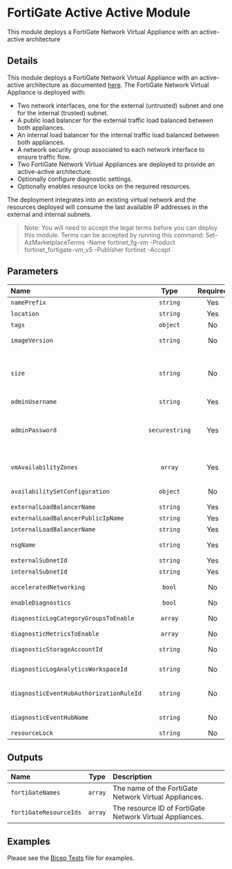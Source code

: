 # FortiGate Active Active Module

This module deploys a FortiGate Network Virtual Appliance with an active-active architecture

## Details

This module deploys a FortiGate Network Virtual Appliance with an active-active architecture as documented [here](https://github.com/fortinet/azure-templates/tree/main/FortiGate/Active-Active-ELB-ILB).
The FortiGate Network Virtual Appliance is deployed with:

- Two network interfaces, one for the external (untrusted) subnet and one for the internal (trusted) subnet.
- A public load balancer for the external traffic load balanced between both appliances.
- An internal load balancer for the internal traffic load balanced between both appliances.
- A network security group associated to each network interface to ensure traffic flow.
- Two FortiGate Network Virtual Appliances are deployed to provide an active-active architecture.
- Optionally configure diagnostic settings.
- Optionally enables resource locks on the required resources.

The deployment integrates into an existing virtual network and the resources deployed will consume the last available IP addresses in the external and internal subnets.

> Note: You will need to accept the legal terms before you can deploy this module. Terms can be accepted by running this command: Set-AzMarketplaceTerms -Name fortinet_fg-vm -Product fortinet_fortigate-vm_v5 -Publisher fortinet -Accept

## Parameters

| Name                                    | Type           | Required | Description                                                                                                                                                                                                                       |
| :-------------------------------------- | :------------: | :------: | :-------------------------------------------------------------------------------------------------------------------------------------------------------------------------------------------------------------------------------- |
| `namePrefix`                            | `string`       | Yes      | Specifies the name prefix for the FortiGate resources.                                                                                                                                                                            |
| `location`                              | `string`       | Yes      | The geo-location where the resource lives.                                                                                                                                                                                        |
| `tags`                                  | `object`       | No       | Optional. Resource tags.                                                                                                                                                                                                          |
| `imageVersion`                          | `string`       | No       | Optional. FortiGate image version. Only required when PAYG sku is selected.                                                                                                                                                       |
| `size`                                  | `string`       | No       | Optional. Specifies the size of the virtual machine. Refer to https://learn.microsoft.com/en-us/azure/templates/microsoft.compute/virtualmachines?pivots=deployment-language-bicep#hardwareprofile for values.                    |
| `adminUsername`                         | `string`       | Yes      | Specifies the name of the administrator account.                                                                                                                                                                                  |
| `adminPassword`                         | `securestring` | Yes      | Specifies the password of the administrator account. Refer to https://docs.microsoft.com/en-us/azure/templates/microsoft.compute/virtualmachines?pivots=deployment-language-bicep#osprofile for password complexity requirements. |
| `vmAvailabilityZones`                   | `array`        | Yes      | A list of availability zones denoting the zone in which the virtual machine should be deployed. Note, not all resources support multiple availability zones.                                                                      |
| `availabilitySetConfiguration`          | `object`       | No       | Optional. The availability set configuration for the virtual machine. Not required if availabilityZones is set.                                                                                                                   |
| `externalLoadBalancerName`              | `string`       | Yes      | The external (public) load balancer name.                                                                                                                                                                                         |
| `externalLoadBalancerPublicIpName`      | `string`       | Yes      | The external (public) load balancer public IP name.                                                                                                                                                                               |
| `internalLoadBalancerName`              | `string`       | Yes      | The internal (private) load balancer name.                                                                                                                                                                                        |
| `nsgName`                               | `string`       | Yes      | The name of the network security group assoicated to the network interfaces.                                                                                                                                                      |
| `externalSubnetId`                      | `string`       | Yes      | Subnet ID for the external (untrust) subnet.                                                                                                                                                                                      |
| `internalSubnetId`                      | `string`       | Yes      | Subnet ID for the internal (trust) subnet.                                                                                                                                                                                        |
| `acceleratedNetworking`                 | `bool`         | No       | Optional. Enable accelerated networking on network interfaces.                                                                                                                                                                    |
| `enableDiagnostics`                     | `bool`         | No       | Optional. Enable diagnostic logging.                                                                                                                                                                                              |
| `diagnosticLogCategoryGroupsToEnable`   | `array`        | No       | Optional. The name of log category groups that will be streamed.                                                                                                                                                                  |
| `diagnosticMetricsToEnable`             | `array`        | No       | Optional. The name of metrics that will be streamed.                                                                                                                                                                              |
| `diagnosticStorageAccountId`            | `string`       | No       | Optional. Storage account resource id. Only required if enableDiagnostics is set to true.                                                                                                                                         |
| `diagnosticLogAnalyticsWorkspaceId`     | `string`       | No       | Optional. Log analytics workspace resource id. Only required if enableDiagnostics is set to true.                                                                                                                                 |
| `diagnosticEventHubAuthorizationRuleId` | `string`       | No       | Optional. Event hub authorization rule for the Event Hubs namespace. Only required if enableDiagnostics is set to true.                                                                                                           |
| `diagnosticEventHubName`                | `string`       | No       | Optional. Event hub name. Only required if enableDiagnostics is set to true.                                                                                                                                                      |
| `resourceLock`                          | `string`       | No       | Optional. Specify the type of resource lock.                                                                                                                                                                                      |

## Outputs

| Name                   | Type    | Description                                              |
| :--------------------- | :-----: | :------------------------------------------------------- |
| `fortiGateNames`       | `array` | The name of the FortiGate Network Virtual Appliances.    |
| `fortiGateResourceIds` | `array` | The resource ID of FortiGate Network Virtual Appliances. |

## Examples

Please see the [Bicep Tests](test/main.test.bicep) file for examples.